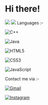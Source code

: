 # Hi there!
<img src="https://github-readme-stats.vercel.app/api?username=sgc93&show_icons=true&theme=radical">
<img src="https://github-readme-stats.vercel.app/api/top-langs/?username=sgc93&layout=compact)](https://github.com/anuraghazra/github-readme-stats">
Languages :-

![C++](https://img.shields.io/badge/c++-%2300599C.svg?style=for-the-badge&logo=c%2B%2B&logoColor=white)

![Java](https://img.shields.io/badge/java-%23ED8B00.svg?style=for-the-badge&logo=java&logoColor=white)

![HTML5](https://img.shields.io/badge/html5-%23E34F26.svg?style=for-the-badge&logo=html5&logoColor=white)

![CSS3](https://img.shields.io/badge/css3-%231572B6.svg?style=for-the-badge&logo=css3&logoColor=white)

![JavaScript](https://img.shields.io/badge/javascript-%23323330.svg?style=for-the-badge&logo=javascript&logoColor=%23F7DF1E)

Contact me via :-

<a href="mailto:smachewgedefaw@gmail.com">

![Gmail](https://img.shields.io/badge/Gmail-D14836?style=for-the-badge&logo=gmail&logoColor=white)

</a>

<a href="https://www.instagram.com/invites/contact/?i=1uixiopigjr0e&utm_content=kfy746p"> ![Instagram](https://img.shields.io/badge/Instagram-%23E4405F.svg?style=for-the-badge&logo=Instagram&logoColor=white)</a>
